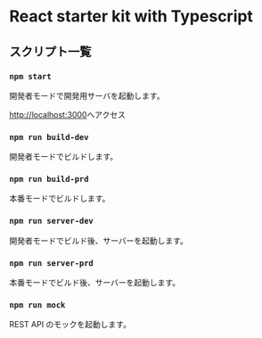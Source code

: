 # React starter kit with Typescript

## スクリプト一覧

### `npm start`

開発者モードで開発用サーバを起動します。

[http://localhost:3000](http://localhost:3000)へアクセス

### `npm run build-dev`

開発者モードでビルドします。

### `npm run build-prd`

本番モードでビルドします。

### `npm run server-dev`

開発者モードでビルド後、サーバーを起動します。

### `npm run server-prd`

本番モードでビルド後、サーバーを起動します。

### `npm run mock`

REST API のモックを起動します。
